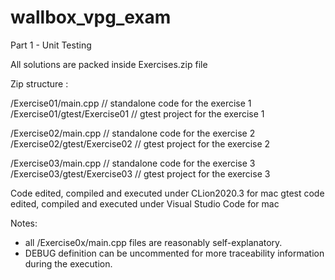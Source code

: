 # wallbox_vpg_exam
Part 1 - Unit Testing

All solutions are packed inside Exercises.zip file

Zip structure :

/Exercise01/main.cpp                 // standalone code for the exercise 1
/Exercise01/gtest/Exercise01         // gtest project for the exercise 1
           
/Exercise02/main.cpp                 // standalone code for the exercise 2
/Exercise02/gtest/Exercise02         // gtest project for the exercise 2
           
/Exercise03/main.cpp                 // standalone code for the exercise 3
/Exercise03/gtest/Exercise03         // gtest project for the exercise 3

Code edited, compiled and executed under CLion2020.3 for mac
gtest code edited, compiled and executed under Visual Studio Code for mac

Notes:
- all /Exercise0x/main.cpp files are reasonably self-explanatory.
- DEBUG definition can be uncommented for more traceability information during the execution.

